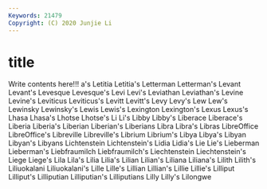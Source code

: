 ```yaml
---
Keywords: 21479
Copyright: (C) 2020 Junjie Li
---
```


# title

Write contents here!!!
a's 
Letitia 
Letitia's 
Letterman 
Letterman's
Levant 
Levant's 
Levesque 
Levesque's 
Levi 
Levi's 
Leviathan 
Leviathan's 
Levine 
Levine's
Leviticus 
Leviticus's 
Levitt 
Levitt's 
Levy 
Levy's 
Lew 
Lew's 
Lewinsky 
Lewinsky's
Lewis 
Lewis's 
Lexington 
Lexington's 
Lexus 
Lexus's 
Lhasa 
Lhasa's 
Lhotse 
Lhotse's
Li 
Li's 
Libby 
Libby's 
Liberace 
Liberace's 
Liberia 
Liberia's 
Liberian 
Liberian's
Liberians 
Libra 
Libra's 
Libras 
LibreOffice 
LibreOffice's 
Libreville 
Libreville's 
Librium 
Librium's
Libya 
Libya's 
Libyan 
Libyan's 
Libyans 
Lichtenstein 
Lichtenstein's 
Lidia 
Lidia's 
Lie
Lie's 
Lieberman 
Lieberman's 
Liebfraumilch 
Liebfraumilch's 
Liechtenstein 
Liechtenstein's 
Liege 
Liege's 
Lila
Lila's 
Lilia 
Lilia's 
Lilian 
Lilian's 
Liliana 
Liliana's 
Lilith 
Lilith's 
Liliuokalani
Liliuokalani's 
Lille 
Lille's 
Lillian 
Lillian's 
Lillie 
Lillie's 
Lilliput 
Lilliput's 
Lilliputian
Lilliputian's 
Lilliputians 
Lilly 
Lilly's 
Lilongwe 
